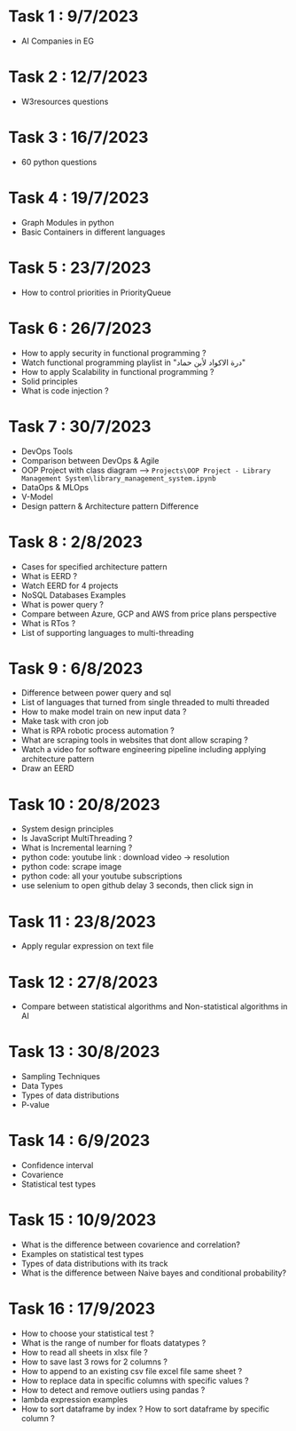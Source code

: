 # Task 1 : 9/7/2023
- AI Companies in EG
# Task 2 : 12/7/2023
- W3resources questions
# Task 3 : 16/7/2023
- 60 python questions
# Task 4 : 19/7/2023
- Graph Modules in python
- Basic Containers in different languages
# Task 5 : 23/7/2023
- How to control priorities in PriorityQueue
# Task 6 : 26/7/2023
- How to apply security in functional programming ?
- Watch functional programming playlist in "درة الاكواد لأبن حماد"
- How to apply Scalability in functional programming ?
- Solid principles
- What is code injection ?
# Task 7 : 30/7/2023
- DevOps Tools
- Comparison between DevOps & Agile
- OOP Project with class diagram --> ```Projects\OOP Project - Library Management System\library_management_system.ipynb```
- DataOps & MLOps
- V-Model
- Design pattern & Architecture pattern Difference
# Task 8 : 2/8/2023
- Cases for specified architecture pattern
- What is EERD ?
- Watch EERD for 4 projects
- NoSQL Databases Examples
- What is power query ?
- Compare between Azure, GCP and AWS from price plans perspective
- What is RTos ?
- List of supporting languages to multi-threading
# Task 9 : 6/8/2023
- Difference between power query and sql
- List of languages that turned from single threaded to multi threaded
- How to make model train on new input data ?
- Make task with cron job 
- What is RPA robotic process automation ?
- What are scraping tools in websites that dont allow scraping ?
- Watch a video for software engineering pipeline including applying architecture pattern
- Draw an EERD 
# Task 10 : 20/8/2023
- System design principles
- Is JavaScript MultiThreading ?
- What is Incremental learning ?
- python code: youtube link : download video -> resolution
- python code: scrape image
- python code: all your youtube subscriptions
- use selenium to open github delay 3 seconds, then click sign in
# Task 11 : 23/8/2023
- Apply regular expression on text file
# Task 12 : 27/8/2023
- Compare between statistical algorithms and Non-statistical algorithms in AI
# Task 13 : 30/8/2023
- Sampling Techniques
- Data Types
- Types of data distributions
- P-value
# Task 14 : 6/9/2023
- Confidence interval
- Covarience
- Statistical test types
# Task 15 : 10/9/2023
- What is the difference between covarience and correlation?
- Examples on statistical test types
- Types of data distributions with its track
- What is the difference between Naive bayes and conditional probability?
# Task 16 : 17/9/2023
- How to choose your statistical test ?
- What is the range of number for floats datatypes ? 
- How to read all sheets in xlsx file ?
- How to save last 3 rows for 2 columns ?
- How to append to an existing csv file excel file same sheet ?
- How to replace data in specific columns with specific values ?
- How to detect and remove outliers using pandas ?
- lambda expression examples
- How to sort dataframe by index ? How to sort dataframe by specific column ?